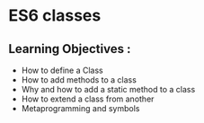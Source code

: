 # ES6 classes

## Learning Objectives :

- How to define a Class
- How to add methods to a class
- Why and how to add a static method to a class
- How to extend a class from another
- Metaprogramming and symbols
